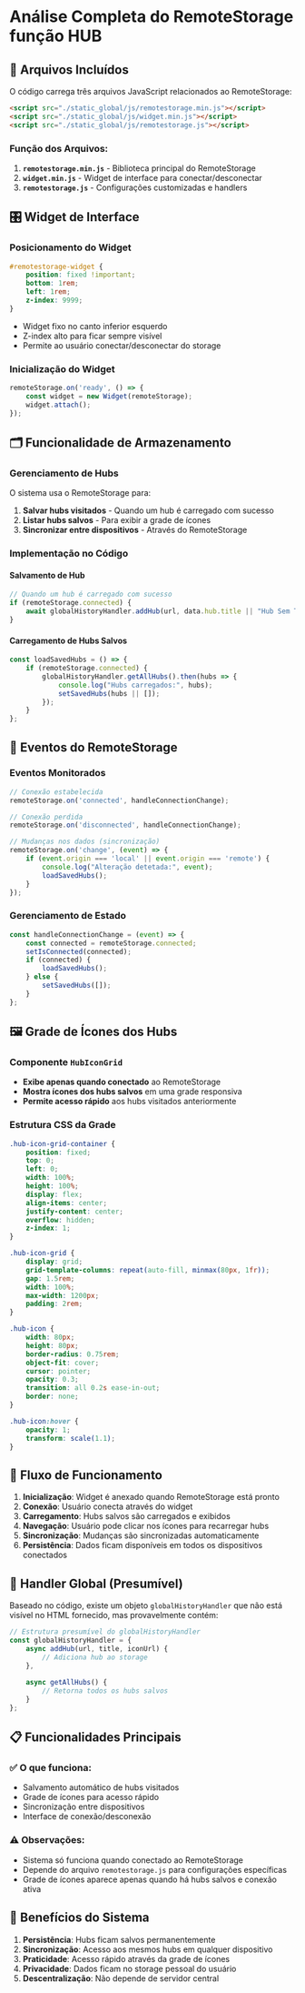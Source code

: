 # Análise Completa do RemoteStorage função HUB 

## 📁 Arquivos Incluídos

O código carrega três arquivos JavaScript relacionados ao RemoteStorage:

```html
<script src="./static_global/js/remotestorage.min.js"></script>
<script src="./static_global/js/widget.min.js"></script> 
<script src="./static_global/js/remotestorage.js"></script>
```

### Função dos Arquivos:
1. **`remotestorage.min.js`** - Biblioteca principal do RemoteStorage
2. **`widget.min.js`** - Widget de interface para conectar/desconectar
3. **`remotestorage.js`** - Configurações customizadas e handlers

## 🎛️ Widget de Interface

### Posicionamento do Widget
```css
#remotestorage-widget {
    position: fixed !important;
    bottom: 1rem;
    left: 1rem;
    z-index: 9999;
}
```
- Widget fixo no canto inferior esquerdo
- Z-index alto para ficar sempre visível
- Permite ao usuário conectar/desconectar do storage

### Inicialização do Widget
```javascript
remoteStorage.on('ready', () => {
    const widget = new Widget(remoteStorage);
    widget.attach();
});
```

## 🗂️ Funcionalidade de Armazenamento

### Gerenciamento de Hubs
O sistema usa o RemoteStorage para:

1. **Salvar hubs visitados** - Quando um hub é carregado com sucesso
2. **Listar hubs salvos** - Para exibir a grade de ícones
3. **Sincronizar entre dispositivos** - Através do RemoteStorage

### Implementação no Código

#### Salvamento de Hub
```javascript
// Quando um hub é carregado com sucesso
if (remoteStorage.connected) {
    await globalHistoryHandler.addHub(url, data.hub.title || "Hub Sem Título", data.hub.icon.url);
}
```

#### Carregamento de Hubs Salvos
```javascript
const loadSavedHubs = () => {
    if (remoteStorage.connected) {
        globalHistoryHandler.getAllHubs().then(hubs => {
            console.log("Hubs carregados:", hubs);
            setSavedHubs(hubs || []);
        });
    }
};
```

## 📡 Eventos do RemoteStorage

### Eventos Monitorados
```javascript
// Conexão estabelecida
remoteStorage.on('connected', handleConnectionChange);

// Conexão perdida
remoteStorage.on('disconnected', handleConnectionChange);

// Mudanças nos dados (sincronização)
remoteStorage.on('change', (event) => {
    if (event.origin === 'local' || event.origin === 'remote') {
        console.log("Alteração detetada:", event);
        loadSavedHubs();
    }
});
```

### Gerenciamento de Estado
```javascript
const handleConnectionChange = (event) => {
    const connected = remoteStorage.connected;
    setIsConnected(connected);
    if (connected) {
        loadSavedHubs();
    } else {
        setSavedHubs([]);
    }
};
```

## 🖼️ Grade de Ícones dos Hubs

### Componente `HubIconGrid`
- **Exibe apenas quando conectado** ao RemoteStorage
- **Mostra ícones dos hubs salvos** em uma grade responsiva
- **Permite acesso rápido** aos hubs visitados anteriormente

### Estrutura CSS da Grade
```css
.hub-icon-grid-container {
    position: fixed;
    top: 0;
    left: 0;
    width: 100%;
    height: 100%;
    display: flex;
    align-items: center;
    justify-content: center;
    overflow: hidden;
    z-index: 1;
}

.hub-icon-grid {
    display: grid;
    grid-template-columns: repeat(auto-fill, minmax(80px, 1fr));
    gap: 1.5rem;
    width: 100%;
    max-width: 1200px;
    padding: 2rem;
}

.hub-icon {
    width: 80px;
    height: 80px;
    border-radius: 0.75rem;
    object-fit: cover;
    cursor: pointer;
    opacity: 0.3;
    transition: all 0.2s ease-in-out;
    border: none;
}

.hub-icon:hover {
    opacity: 1;
    transform: scale(1.1);
}
```

## 🔄 Fluxo de Funcionamento

1. **Inicialização**: Widget é anexado quando RemoteStorage está pronto
2. **Conexão**: Usuário conecta através do widget
3. **Carregamento**: Hubs salvos são carregados e exibidos
4. **Navegação**: Usuário pode clicar nos ícones para recarregar hubs
5. **Sincronização**: Mudanças são sincronizadas automaticamente
6. **Persistência**: Dados ficam disponíveis em todos os dispositivos conectados

## 🔧 Handler Global (Presumível)

Baseado no código, existe um objeto `globalHistoryHandler` que não está visível no HTML fornecido, mas provavelmente contém:

```javascript
// Estrutura presumível do globalHistoryHandler
const globalHistoryHandler = {
    async addHub(url, title, iconUrl) {
        // Adiciona hub ao storage
    },
    
    async getAllHubs() {
        // Retorna todos os hubs salvos
    }
};
```

## 📋 Funcionalidades Principais

### ✅ O que funciona:
- Salvamento automático de hubs visitados
- Grade de ícones para acesso rápido
- Sincronização entre dispositivos
- Interface de conexão/desconexão

### ⚠️ Observações:
- Sistema só funciona quando conectado ao RemoteStorage
- Depende do arquivo `remotestorage.js` para configurações específicas
- Grade de ícones aparece apenas quando há hubs salvos e conexão ativa

## 🎯 Benefícios do Sistema

1. **Persistência**: Hubs ficam salvos permanentemente
2. **Sincronização**: Acesso aos mesmos hubs em qualquer dispositivo
3. **Praticidade**: Acesso rápido através da grade de ícones
4. **Privacidade**: Dados ficam no storage pessoal do usuário
5. **Descentralização**: Não depende de servidor central